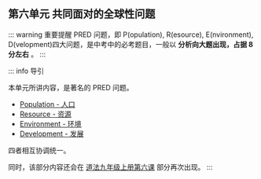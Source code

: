 ## 第六单元 共同面对的全球性问题

::: warning 重要提醒
PRED 问题，即 P(opulation), R(esource), E(nvironment), D(velopment)四大问题，是中考中的必考题目，一般以 **分析向大题出现，占据 8 分左右** 。
:::

::: info 导引

本单元所讲内容，是著名的 PRED 问题。

-   [Population - 人口](/人文地理/第六单元%20共同面对的全球性问题/第一课%20不断变化的人口问题/)
-   [Resource - 资源](/人文地理/第六单元%20共同面对的全球性问题/第二课%20日益严峻的资源问题/)
-   [Environment - 环境](/人文地理/第六单元%20共同面对的全球性问题/第三课%20共同关注的环境问题/)
-   [Development - 发展](/人文地理/第六单元%20共同面对的全球性问题/第四课%20发展的选择/)

四者相互协调统一。

同时，该部分内容还会在 [道法九年级上册第六课](/道德与法治/九年级上册/第三单元%20文明与家园/#第六课-建设美丽中国) 部分再次出现。
:::
